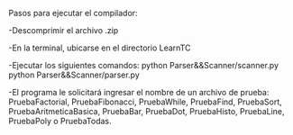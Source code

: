 Pasos para ejecutar el compilador:

-Descomprimir el archivo .zip

-En la terminal, ubicarse en el directorio LearnTC

-Ejecutar los siguientes comandos: 
	python Parser\&\&Scanner/scanner.py 
	python Parser\&\&Scanner/parser.py 

-El programa le solicitará ingresar el nombre de un archivo de prueba: PruebaFactorial, PruebaFibonacci, PruebaWhile, PruebaFind, PruebaSort, PruebaAritmeticaBasica, PruebaBar, PruebaDot, PruebaHisto, PruebaLine, PruebaPoly o PruebaTodas.